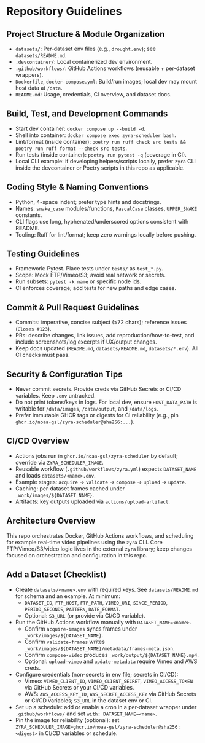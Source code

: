 # Repository Guidelines

## Project Structure & Module Organization
- `datasets/`: Per‑dataset env files (e.g., `drought.env`); see `datasets/README.md`.
- `.devcontainer/`: Local containerized dev environment.
- `.github/workflows/`: GitHub Actions workflows (reusable + per‑dataset wrappers).
- `Dockerfile`, `docker-compose.yml`: Build/run images; local dev may mount host data at `/data`.
- `README.md`: Usage, credentials, CI overview, and dataset docs.

## Build, Test, and Development Commands
- Start dev container: `docker compose up --build -d`.
- Shell into container: `docker compose exec zyra-scheduler bash`.
- Lint/format (inside container): `poetry run ruff check src tests && poetry run ruff format --check src tests`.
- Run tests (inside container): `poetry run pytest -q` (coverage in CI).
- Local CLI example: if developing helpers/scripts locally, prefer `zyra` CLI inside the devcontainer or Poetry scripts in this repo as applicable.

## Coding Style & Naming Conventions
- Python, 4-space indent; prefer type hints and docstrings.
- Names: `snake_case` modules/functions, `PascalCase` classes, `UPPER_SNAKE` constants.
- CLI flags use long, hyphenated/underscored options consistent with README.
- Tooling: Ruff for lint/format; keep zero warnings locally before pushing.

## Testing Guidelines
- Framework: Pytest. Place tests under `tests/` as `test_*.py`.
- Scope: Mock FTP/Vimeo/S3; avoid real network or secrets.
- Run subsets: `pytest -k name` or specific node ids.
- CI enforces coverage; add tests for new paths and edge cases.

## Commit & Pull Request Guidelines
- Commits: imperative, concise subject (≤72 chars); reference issues (`Closes #123`).
- PRs: describe changes, link issues, add reproduction/how-to-test, and include screenshots/log excerpts if UX/output changes.
- Keep docs updated (`README.md`, `datasets/README.md`, `datasets/*.env`). All CI checks must pass.

## Security & Configuration Tips
- Never commit secrets. Provide creds via GitHub Secrets or CI/CD variables. Keep `.env` untracked.
- Do not print tokens/keys in logs. For local dev, ensure `HOST_DATA_PATH` is writable for `/data/images`, `/data/output`, and `/data/logs`.
- Prefer immutable GHCR tags or digests for CI reliability (e.g., pin `ghcr.io/noaa-gsl/zyra-scheduler@sha256:...`).

## CI/CD Overview
- Actions jobs run in `ghcr.io/noaa-gsl/zyra-scheduler` by default; override via `ZYRA_SCHEDULER_IMAGE`.
- Reusable workflow (`.github/workflows/zyra.yml`) expects `DATASET_NAME` and loads `datasets/<name>.env`.
- Example stages: `acquire` → `validate` → `compose` → `upload` → `update`.
- Caching: per‑dataset frames cached under `_work/images/${DATASET_NAME}`.
- Artifacts: key outputs uploaded via `actions/upload-artifact`.

## Architecture Overview
This repo orchestrates Docker, GitHub Actions workflows, and scheduling for example real‑time video pipelines using the `zyra` CLI. Core FTP/Vimeo/S3/video logic lives in the external `zyra` library; keep changes focused on orchestration and configuration in this repo.

## Add a Dataset (Checklist)
- Create `datasets/<name>.env` with required keys. See `datasets/README.md` for schema and an example. At minimum:
  - `DATASET_ID`, `FTP_HOST`, `FTP_PATH`, `VIMEO_URI`, `SINCE_PERIOD`, `PERIOD_SECONDS`, `PATTERN`, `DATE_FORMAT`.
  - Optional: `S3_URL` (or provide via CI/CD variable).
- Run the GitHub Actions workflow manually with `DATASET_NAME=<name>`.
  - Confirm `acquire-images` syncs frames under `_work/images/${DATASET_NAME}`.
  - Confirm `validate-frames` writes `_work/images/${DATASET_NAME}/metadata/frames-meta.json`.
  - Confirm `compose-video` produces `_work/output/${DATASET_NAME}.mp4`.
  - Optional: `upload-vimeo` and `update-metadata` require Vimeo and AWS creds.
- Configure credentials (non-secrets in env file; secrets in CI/CD):
  - Vimeo: `VIMEO_CLIENT_ID`, `VIMEO_CLIENT_SECRET`, `VIMEO_ACCESS_TOKEN` via GitHub Secrets or your CI/CD variables.
  - AWS: `AWS_ACCESS_KEY_ID`, `AWS_SECRET_ACCESS_KEY` via GitHub Secrets or CI/CD variables; `S3_URL` in the dataset env or CI.
- Set up a schedule: add or enable a cron in a per‑dataset wrapper under `.github/workflows/` and set `with: DATASET_NAME=<name>`.
- Pin the image for reliability (optional): set `ZYRA_SCHEDULER_IMAGE=ghcr.io/noaa-gsl/zyra-scheduler@sha256:<digest>` in CI/CD variables or schedule.
